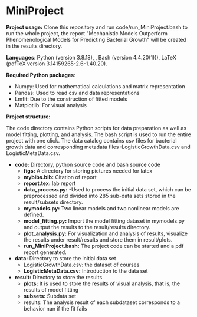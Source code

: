 # MiniProject

**Project usage:** Clone this repository and run code/run_MiniProject.bash to run the whole project, the report "Mechanistic Models Outperform Phenomenological Models for Predicting Bacterial Growth" will be created in the results directory.

**Languages**: Python (version 3.8.18), , Bash (version 4.4.20(1))), LaTeX (pdfTeX version 3.14159265-2.6-1.40.20).

**Required Python packages**: 

- Numpy: Used for mathematical calculations and matrix representation
- Pandas: Used to read csv and data representations
- Lmfit: Due to the construction of fitted models
- Matplotlib: For visual analysis

**Project structure:**

The code directory contains Python scripts for data preparation as well as model fitting, plotting, and analysis. The bash script is used to run the entire project with one click. The data catalog contains csv files for bacterial growth data and corresponding metadata files :LogisticGrowthData.csv and LogisticMetaData.csv.

- **code:** Directory, python source code and bash source code
  - **figs:** A directory for storing pictures needed for latex
  - **mybibs.bib:** Citation of report
  - **report.tex:** lab report
  - **data_process.py:** -Used to process the initial data set, which can be preprocessed and divided into 285 sub-data sets stored in the result/subsets directory.
  - **mymodels.py:** Two linear models and two nonlinear models are defined.
  - **model_fitting.py:** Import the model fitting dataset in mymodels.py and output the results to the result/results directory.
  - **plot_analysis.py:** For visualization and analysis of results, visualize the results under result/results and store them in result/plots.
  - **run_MiniProject.bash:** The project code can be started and a pdf report generated.
- **data:** Directory to store the initial data set
  - LogisticGrowthData.csv: the dataset of courses
  - **LogisticMetaData.csv:** Introduction to the data set
- **result:** Directory to store the results
  - **plots:** It is used to store the results of visual analysis, that is, the results of model fitting
  - **subsets:** Subdata set
  - results: The analysis result of each subdataset corresponds to a behavior nan if the fit fails
